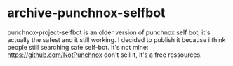 # archive-punchnox-selfbot
punchnox-project-selfbot is an older version of punchnox self bot, it's actually the safest and it still working. I decided to publish it because i think people still searching safe self-bot. It's not mine: https://github.com/NotPunchnox don't sell it, it's a free ressources.
